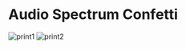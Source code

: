 # Audio Spectrum Confetti

![print1](https://i.imgur.com/dflt06T.png)
![print2](https://i.imgur.com/uu1Gyas.png)